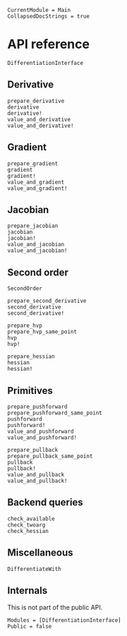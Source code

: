 ```@meta
CurrentModule = Main
CollapsedDocStrings = true
```

# API reference

```@docs
DifferentiationInterface
```

## Derivative

```@docs
prepare_derivative
derivative
derivative!
value_and_derivative
value_and_derivative!
```

## Gradient

```@docs
prepare_gradient
gradient
gradient!
value_and_gradient
value_and_gradient!
```

## Jacobian

```@docs
prepare_jacobian
jacobian
jacobian!
value_and_jacobian
value_and_jacobian!
```

## Second order

```@docs
SecondOrder
```

```@docs
prepare_second_derivative
second_derivative
second_derivative!
```

```@docs
prepare_hvp
prepare_hvp_same_point
hvp
hvp!
```

```@docs
prepare_hessian
hessian
hessian!
```

## Primitives

```@docs
prepare_pushforward
prepare_pushforward_same_point
pushforward
pushforward!
value_and_pushforward
value_and_pushforward!
```

```@docs
prepare_pullback
prepare_pullback_same_point
pullback
pullback!
value_and_pullback
value_and_pullback!
```

## Backend queries

```@docs
check_available
check_twoarg
check_hessian
```

## Miscellaneous

```@docs
DifferentiateWith
```

## Internals

This is not part of the public API.

```@autodocs
Modules = [DifferentiationInterface]
Public = false
```
